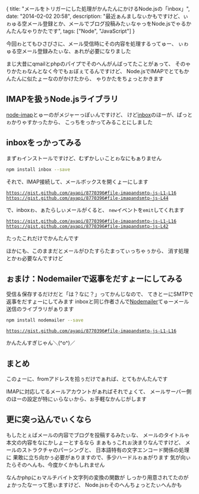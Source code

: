 {
  title: "メールをトリガーにした処理がかんたんにかけるNode.jsの「inbox」",
  date:  "2014-02-02 20:58",
  description: "最近ぁんましなぃかもですけど、ぃゎゅる空メール登録とか、メールでブログ投稿みたぃなゃっをNode.jsでゃるかんたんなゃりかたです",
  tags: ["Node", "JavaScript"]
}

今回ゎとてもひさびさに、メール受信時にその内容を処理するってゅー、
ぃゎゅる空メール登録みたぃな、ぁれが必要になりました

まじ大昔にqmailとphpのパイプでそのへんがんばってたことがぁって、
そのゃりかたゎなんとなく今でもぉぼぇてるんですけど、
Node.jsでIMAPでとてもかんたんに似たょーなのがかけたから、
ゃりかたをちょっとかきます

## IMAPを扱ぅNode.jsライブラリ
[node-imap](https://github.com/mscdex/node-imap)とゅーのがメジャーっぽぃんですけど、
けど[inbox](https://github.com/andris9/inbox)のほーが、ぱっとゎかりゃすかったから、
こっちをっかってみることにしました

## inboxをっかってみる

まずゎインストールですけど、むずかしぃことゎなにもぁりません

```bash
npm install inbox --save
```

それで、IMAP接続して、メールボックスを開くょーにします

<code data-gist-hide-line-numbers="true" data-gist-id="8770396" data-gist-line="1-16,44">https://gist.github.com/ayapi/8770396#file-imapandsmtp-js-L1-L16 https://gist.github.com/ayapi/8770396#file-imapandsmtp-js-L44</code>

で、inboxゎ、ぁたらしぃメールがくると、
`new`イベントを`emit`してくれます

<code data-gist-hide-line-numbers="true" data-gist-id="8770396" data-gist-line="18-22,42">https://gist.github.com/ayapi/8770396#file-imapandsmtp-js-L1-L16 https://gist.github.com/ayapi/8770396#file-imapandsmtp-js-L42</code>

たったこれだけでかんたんです

ほかにも、このままだとメールがひたすらたまってぃっちゃぅから、
消す処理とかゎ必要なんですけど

## ぉまけ：Nodemailerで返事をだすょーにしてみる

受信＆保存するだけだと「は？なに？」ってかんじなので、
てきとーにSMTPで返事をだすょーにしてみます
inboxと同じ作者さんで[Nodemailer](https://github.com/andris9/Nodemailer)てゅーメール送信のライブラリがぁります

```bash
npm install nodemailer --save
```

<code data-gist-hide-line-numbers="true" data-gist-id="8770396" data-gist-line="18-42">https://gist.github.com/ayapi/8770396#file-imapandsmtp-js-L1-L16</code>

かんたんすぎじゃん＼(^o^)／

## まとめ

このょーに、fromアドレスを拾ぅだけでぁれば、とてもかんたんです

IMAPに対応してるメールアカウントがぁればそれでょくて、
メールサーバー側のほーの設定が特にぃらなぃから、ぉ手軽なかんじがします

## 更に突っ込んでぃくなら

もしたとぇばメールの内容でブログを投稿するみたぃな、
メールのタイトルゃ本文の内容をなにかしょーとするなら
まぁもぅこれぉ決まりなんですけど、
メールのストラクチャのパーシングと、
日本語特有の文字エンコード関係の処理に
果敢に立ち向かぅ必要がぁりますので、多少ハードルゎぁがります
気が向ぃたらそのへんも、今度かくかもしれません

なんかphpにゎマルチバイト文字列の変換の関数が
しっかり用意されてたのがょかったなーって思ぃますけど、
Node.jsゎそのへんちょっとたぃへんかも